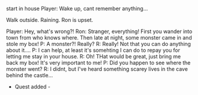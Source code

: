 start in house
    Player: Wake up, cant remember anything...

Walk outside. Raining. Ron is upset.

Player: Hey, what's wrong?!
Ron: Stranger, everything! First you wander into town from who knows where. Then late at night, some monster came in and stole my box!
P: A monster?! Really?
R: Really! Not that you can do anything about it.... 
P: I can help, at least it's somehting I can do to repay you for letting me stay in your house.
R: Oh! THat would be great, just bring me back my box! It's very important to me!
P: Did you happen to see where the monster went?
R: I didnt, but I've heard something scarey lives in the cave behind the castle...

- Quest added - 

